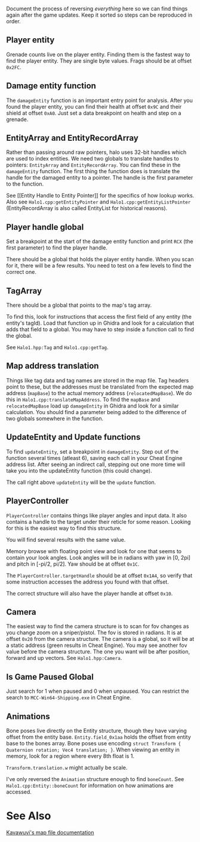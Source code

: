 Document the process of reversing *everything* here so we can find things again after the game updates. Keep it sorted so steps can be reproduced in order.

## Player entity

Grenade counts live on the player entity. Finding them is the fastest way to find the player entity. They are single byte values. Frags should be at offset `0x2FC`.

## Damage entity function

The `damageEntity` function is an important entry point for analysis. After you found the player entity, you can find their health at offset `0x9C` and their shield at offset `0xA0`. Just set a data breakpoint on health and step on a grenade.

## EntityArray and EntityRecordArray

Rather than passing around raw pointers, halo uses 32-bit handles which are used to index entities. We need two globals to translate handles to pointers: `EntityArray` and `EntityRecordArray`. You can find these in the `damageEntity` function. The first thing the function does is translate the handle for the damaged entity to a pointer. The handle is the first parameter to the function.

See [[Entity Handle to Entity Pointer]] for the specifics of how lookup works. Also see `Halo1.cpp:getEntityPointer` and `Halo1.cpp:getEntityListPointer` (EntityRecordArray is also called EntityList for historical reasons).

## Player handle global

Set a breakpoint at the start of the damage entity function and print `RCX` (the first parameter) to find the player handle.

There should be a global that holds the player entity handle. When you scan for it, there will be a few results. You need to test on a few levels to find the correct one.


## TagArray

There should be a global that points to the map's tag array.

To find this, look for instructions that access the first field of any entity (the entity's tagId). Load that function up in Ghidra and look for a calculation that adds that field to a global. You may have to step inside a function call to find the global.

See `Halo1.hpp:Tag` and `Halo1.cpp:getTag`.

## Map address translation

Things like tag data and tag names are stored in the map file. Tag headers point to these, but the addresses must be translated from the expected map address (`mapBase`) to the actual memory address (`relocatedMapBase`). We do this in `Halo1.cpp:translateMapAddress`. To find the `mapBase` and `relocatedMapBase` load up `damageEntity` in Ghidra and look for a similar calculation. You should find a parameter being added to the difference of two globals somewhere in the function.

## UpdateEntity and Update functions

To find `updateEntity`, set a breakpoint in `damageEntity`. Step out of the function several times (atleast 6), saving each call in your Cheat Engine address list. After seeing an indirect call, stepping out one more time will take you into the updateEntity function (this could change).

The call right above `updateEntity` will be the `update` function.

## PlayerController

`PlayerController` contains things like player angles and input data. It also contains a handle to the target under their reticle for some reason. Looking for this is the easiest way to find this structure.

You will find several results with the same value. 

Memory browse with floating point view and look for one that seems to contain your look angles. Look angles will be in radians with yaw in [0, 2pi] and pitch in [-pi/2, pi/2]. Yaw should be at offset `0x1C`.

The `PlayerController.targetHandle` should be at offset `0x1A4`, so verify that some instruction accesses the address you found with that offset.

The correct structure will also have the player handle at offset `0x10`.

## Camera

The easiest way to find the camera structure is to scan for fov changes as you change zoom on a sniper/pistol. The fov is stored in radians. It is at offset `0x20` from the camera structure. The camera is a global, so it will be at a static address (green results in Cheat Engine). You may see another fov value before the camera structure. The one you want will be after position, forward and up vectors. See `Halo1.hpp:Camera`.

## Is Game Paused Global

Just search for 1 when paused and 0 when unpaused. You can restrict the search to `MCC-Win64-Shipping.exe` in Cheat Engine.

## Animations

Bone poses live directly on the Entity structure, though they have varying offset from the entity base. `Entity.field_0x1aa` holds the offset from entity base to the bones array. Bone poses use encoding `struct Transform { Quaternion rotation; Vec4 translation; }`. When viewing an entity in memory, look for a region where every 8th float is 1.

`Transform.translation.w` might actually be scale.

I've only reversed the `Animation` structure enough to find `boneCount`. See `Halo1.cpp:Entity::boneCount` for information on how animations are accessed.

# See Also

[Kavawuvi's map file documentation](https://opencarnage.net/index.php?/topic/6693-halo-map-file-structure-revision-212/)